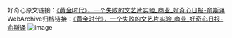 好奇心原文链接：[《黄金时代》，一个失败的文艺片实验_商业_好奇心日报-俞斯译](https://www.qdaily.com/articles/2695.html)
WebArchive归档链接：[《黄金时代》，一个失败的文艺片实验_商业_好奇心日报-俞斯译](http://web.archive.org/web/20190623151317/https://www.qdaily.com/articles/2695.html)
![image](http://ww3.sinaimg.cn/large/007d5XDply1g3v6fihmh3j30u05h2hdu)